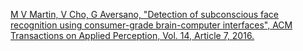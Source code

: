 [M V Martin, V Cho, G Aversano, "Detection of subconscious face recognition using consumer-grade brain-computer interfaces", ACM Transactions on Applied Perception, Vol. 14, Article 7, 2016.](martin2016.md)

